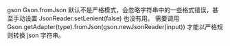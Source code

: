 gson
Gson.fromJson 默认不是严格模式，会忽略字符串中的一些格式错误，甚至手动设置 JsonReader.setLenient(false) 也没有用。
需要调用 Gson.getAdapter(type).fromJson(gson.newJsonReader(input)) 才能以严格规则转换 json 字符串。
